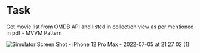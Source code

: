 # Task

Get movie list from OMDB API and listed in collection view as per mentioned in pdf - MVVM Pattern

![Simulator Screen Shot - iPhone 12 Pro Max - 2022-07-05 at 21 27 02 (1)](https://user-images.githubusercontent.com/108750534/177494885-a2b7dda1-3f1c-4d64-9a60-82c4bbe7c0de.png)
